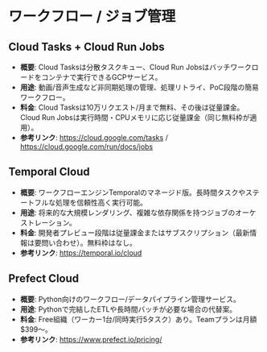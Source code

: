 # ワークフロー / ジョブ管理

## Cloud Tasks + Cloud Run Jobs
- **概要**: Cloud Tasksは分散タスクキュー、Cloud Run Jobsはバッチワークロードをコンテナで実行できるGCPサービス。
- **用途**: 動画/音声生成など非同期処理の管理、処理リトライ、PoC段階の簡易ワークフロー。
- **料金**: Cloud Tasksは10万リクエスト/月まで無料、その後は従量課金。Cloud Run Jobsは実行時間・CPUメモリに応じ従量課金（同じ無料枠が適用）。
- **参考リンク**: https://cloud.google.com/tasks / https://cloud.google.com/run/docs/jobs

## Temporal Cloud
- **概要**: ワークフローエンジンTemporalのマネージド版。長時間タスクやステートフルな処理を信頼性高く実行可能。
- **用途**: 将来的な大規模レンダリング、複雑な依存関係を持つジョブのオーケストレーション。
- **料金**: 開発者プレビュー段階は従量課金またはサブスクリプション（最新情報は要問い合わせ）。無料枠はなし。
- **参考リンク**: https://temporal.io/cloud

## Prefect Cloud
- **概要**: Python向けのワークフロー/データパイプライン管理サービス。
- **用途**: Pythonで完結したETLや長時間バッチが必要な場合の代替案。
- **料金**: Free組織（ワーカー1台/同時実行5タスク）あり。Teamプランは月額$399〜。
- **参考リンク**: https://www.prefect.io/pricing/
